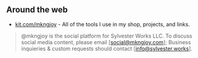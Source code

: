 ## Around the web
- [kit.com/mkngjoy](kit.com/mkngjoy) - All of the tools I use in my shop, projects, and links.


> @mkngjoy is the social platform for Sylvester Works LLC. To discuss social media content, please email [social@mkngjoy.com]; Business inquieries & custom requests should contact [info@sylvester.works].
